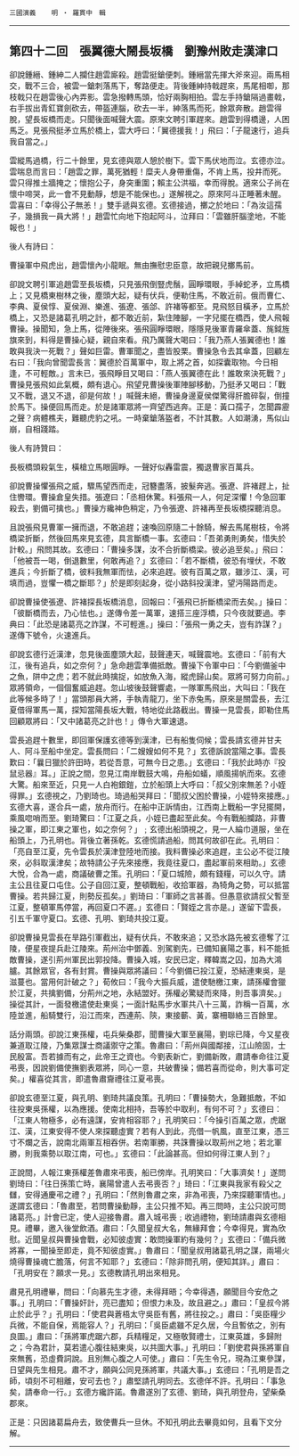 

`三國演義`　　`明 ‧ 羅貫中　輯`

* * *

## 第四十二回　張翼德大鬧長坂橋　劉豫州敗走漢津口

卻說鍾縉、鍾紳二人攔住趙雲廝殺。趙雲挺鎗便刺。鍾縉當先揮大斧來迎。兩馬相交，戰不三合，被雲一鎗刺落馬下，奪路便走。背後鍾紳持戟趕來，馬尾相啣，那枝戟只在趙雲後心內弄影。雲急撥轉馬頭，恰好兩胸相拍。雲左手持鎗隔過畫戟，右手拔出青釭寶劍砍去，帶盔連腦，砍去一半，紳落馬而死，餘眾奔散。趙雲得脫，望長坂橋而走。只聞後面喊聲大震。原來文聘引軍趕來。趙雲到得橋邊，人困馬乏。見張飛挺矛立馬於橋上，雲大呼曰：「翼德援我！」飛曰：「子龍速行，追兵我自當之。」

雲縱馬過橋，行二十餘里，見玄德與眾人憩於樹下。雲下馬伏地而泣。玄德亦泣。雲喘息而言曰：「趙雲之罪，萬死猶輕！糜夫人身帶重傷，不肯上馬，投井而死。雲只得推土牆掩之；懷抱公子，身突重圍；賴主公洪福，幸而得脫。適來公子尚在懷中啼哭，此一會不見動靜，想是不能保也。」遂解視之。原來阿斗正睡著未醒。雲喜曰：「幸得公子無恙！」雙手遞與玄德。玄德接過，擲之於地曰：「為汝這孺子，幾損我一員大將！」趙雲忙向地下抱起阿斗，泣拜曰：「雲雖肝腦塗地，不能報也！」

後人有詩曰：

曹操軍中飛虎出，趙雲懷內小龍眠。無由撫慰忠臣意，故把親兒擲馬前。

卻說文聘引軍追趙雲至長坂橋，只見張飛倒豎虎鬚，圓睜環眼，手綽蛇矛，立馬橋上；又見橋東樹林之後，塵頭大起，疑有伏兵，便勒住馬，不敢近前。俄而曹仁、李典、夏侯惇、夏侯淵、樂進、張遼、張郃、許褚等都至。見飛怒目橫矛，立馬於橋上，又恐是諸葛孔明之計，都不敢近前，紮住陣腳，一字兒擺在橋西，使人飛報曹操。操聞知，急上馬，從陣後來。張飛圓睜環眼，隱隱見後軍青羅傘蓋、旄鉞旌旗來到，料得是曹操心疑，親自來看。飛乃厲聲大喝曰：「我乃燕人張翼德也！誰敢與我決一死戰？」聲如巨雷。曹軍聞之，盡皆股栗。曹操急令去其傘蓋，回顧左右曰：「我向曾聞雲長言：翼德於百萬軍中，取上將之首，如探囊取物。今日相逢，不可輕敵。」言未已，張飛睜目又喝曰：「燕人張翼德在此！誰敢來決死戰？」曹操見張飛如此氣概，頗有退心。飛望見曹操後軍陣腳移動，乃挺矛又喝曰：「戰又不戰，退又不退，卻是何故！」喊聲未絕，曹操身邊夏侯傑驚得肝膽碎裂，倒撞於馬下。操便回馬而走。於是諸軍眾將一齊望西逃奔。正是：黃口孺子，怎聞霹靂之聲？病體樵夫，難聽虎豹之吼。一時棄鎗落盔者，不計其數。人如潮湧，馬似山崩，自相踐踏。

後人有詩贊曰：

長板橋頭殺氣生，橫槍立馬眼圓睜。一聲好似轟雷震，獨退曹家百萬兵。

卻說曹操懼張飛之威，驟馬望西而走，冠簪盡落，披髮奔逃。張遼、許褚趕上，扯住轡環。曹操倉皇失措。張遼曰：「丞相休驚。料張飛一人，何足深懼！今急回軍殺去，劉備可擒也。」曹操方纔神色稍定，乃令張遼、許褚再至長坂橋探聽消息。

且說張飛見曹軍一擁而退，不敢追趕；速喚回原隨二十餘騎，解去馬尾樹枝，令將橋梁折斷，然後回馬來見玄德，具言斷橋一事。玄德曰：「吾弟勇則勇矣，惜失於計較。」飛問其故。玄德曰：「曹操多謀，汝不合折斷橋梁。彼必追至矣。」飛曰：「他被吾一喝，倒退數里，何敢再追？」玄德曰：「若不斷橋，彼恐有埋伏，不敢進兵；今折斷了橋，彼料我無軍而怯，必來追趕。彼有百萬之眾，雖涉江、漢，可填而過，豈懼一橋之斷耶？」於是即刻起身，從小路斜投漢津，望沔陽路而走。

卻說曹操使張遼、許褚探長坂橋消息，回報曰：「張飛已折斷橋梁而去矣。」操曰：「彼斷橋而去，乃心怯也。」遂傳令差一萬軍，速搭三座浮橋，只今夜就要過。李典曰：「此恐是諸葛亮之詐謀，不可輕進。」操曰：「張飛一勇之夫，豈有詐謀？」遂傳下號令，火速進兵。

卻說玄德行近漢津，忽見後面塵頭大起，鼓聲連天，喊聲震地。玄德曰：「前有大江，後有追兵，如之奈何？」急命趙雲準備抵敵。曹操下令軍中曰：「今劉備釜中之魚，阱中之虎；若不就此時擒捉，如放魚入海，縱虎歸山矣。眾將可努力向前。」眾將領命，一個個奮威追趕。忽山坡後鼓聲響處，一隊軍馬飛出，大叫曰：「我在此等候多時了！」當頭那員大將，手執青龍刀，坐下赤兔馬，原來是關雲長，去江夏借得軍馬一萬，探知當陽長坂大戰，特地從此路截出。曹操一見雲長，即勒住馬回顧眾將曰：「又中諸葛亮之計也！」傳令大軍速退。

雲長追趕十數里，即回軍保護玄德等到漢津，已有船隻伺候；雲長請玄德并甘夫人、阿斗至船中坐定。雲長問曰：「二嫂嫂如何不見？」玄德訴說當陽之事。雲長歎曰：「曩日獵於許田時，若從吾意，可無今日之患。」玄德曰：「我於此時亦『投鼠忌器』耳。」正說之間，忽見江南岸戰鼓大鳴，舟船如蟻，順風揚帆而來。玄德大驚。船來至近，只見一人白袍銀鎧，立於船頭上大呼曰：「叔父別來無恙？小姪得罪。」玄德視之，乃劉琦也。琦過船哭拜曰：「聞叔父困於曹操，小姪特來接應。」玄德大喜，遂合兵一處，放舟而行。在船中正訴情由，江西南上戰船一字兒擺開，乘風唿哨而至。劉琦驚曰：「江夏之兵，小姪已盡起至此矣。今有戰船攔路，非曹操之軍，即江東之軍也，如之奈何？」﹔玄德出船頭視之，見一人綸巾道服，坐在船頭上，乃孔明也。背後立著孫乾。玄德慌請過船，問其何故卻在此。孔明曰：「亮自至江夏，先令雲長於漢津登陸地而接。我料曹操必來追趕，主公必不從江陵來，必斜取漢津矣；故特請公子先來接應，我竟往夏口，盡起軍前來相助。」玄德大悅，合為一處，商議破曹之策。孔明曰：「夏口城險，頗有錢糧，可以久守。請主公且往夏口屯住。公子自回江夏，整頓戰船，收拾軍器，為犄角之勢，可以抵當曹操。若共歸江夏，則勢反孤矣。」劉琦曰：「軍師之言甚善。但愚意欲請叔父暫至江夏，整頓軍馬停當，再回夏口不遲。」玄德曰：「賢姪之言亦是。」遂留下雲長，引五千軍守夏口。玄德、孔明、劉琦共投江夏。

卻說曹操見雲長在旱路引軍截出，疑有伏兵，不敢來追；又恐水路先被玄德奪了江陵，便星夜提兵赴江陵來。荊州治中鄧義、別駕劉先，已備知襄陽之事，料不能抵敵曹操，遂引荊州軍民出郭投降。曹操入城，安民已定，釋韓嵩之囚，加為大鴻臚。其餘眾官，各有封賞。曹操與眾將議曰：「今劉備已投江夏，恐結連東吳，是滋蔓也。當用何計破之？」荀攸曰：「我今大振兵威，遣使馳檄江東，請孫權會獵於江夏，共擒劉備，分荊州之地，永結盟好。孫權必驚疑而來降，則吾事濟矣。」操從其計，一面發檄遣使赴東吳；一面計點馬步水軍共八十三萬，詐稱一百萬，水陸並進，船騎雙行，沿江而來，西連荊、陝，東接蘄、黃，寨柵聯絡三百餘里。

話分兩頭。卻說江東孫權，屯兵柴桑郡，聞曹操大軍至襄陽，劉琮已降，今又星夜兼道取江陵，乃集眾謀士商議禦守之策。魯肅曰：「荊州與國鄰接，江山險固，士民殷富。吾若據而有之，此帝王之資也。今劉表新亡，劉備新敗，肅請奉命往江夏弔喪，因說劉備使撫劉表眾將，同心一意，共破曹操；備若喜而從命，則大事可定矣。」權喜從其言，即遣魯肅齎禮往江夏弔喪。

卻說玄德至江夏，與孔明、劉琦共議良策。孔明曰：「曹操勢大，急難抵敵，不如往投東吳孫權，以為應援。使南北相持，吾等於中取利，有何不可？」玄德曰：「江東人物極多，必有遠謀，安肯相容耶？」孔明笑曰：「今操引百萬之眾，虎踞江、漢，江東安得不使人來探聽虛實？若有人到此，亮借一帆風，直至江東，憑三寸不爛之舌，說南北兩軍互相吞併。若南軍勝，共誅曹操以取荊州之地；若北軍勝，則我乘勢以取江南，可也。」玄德曰：「此論甚高。但如何得江東人到？」

正說間，人報江東孫權差魯肅來弔喪，船已傍岸。孔明笑曰：「大事濟矣！」遂問劉琦曰：「往日孫策亡時，襄陽曾遣人去弔喪否？」琦曰：「江東與我家有殺父之讎，安得通慶弔之禮？」孔明曰：「然則魯肅之來，非為弔喪，乃來探聽軍情也。」遂謂玄德曰：「魯肅至，若問曹操動靜，主公只推不知。再三問時，主公只說可問諸葛亮。」計會已定，使人迎接魯肅。肅入城弔喪﹔收過禮物，劉琦請肅與玄德相見。禮畢，邀入後堂飲酒。肅曰：「久聞皇叔大名，無緣拜會；今幸得見，實為欣慰。近聞皇叔與曹操會戰，必知彼虛實：敢問操軍約有幾何？」玄德曰：「備兵微將寡，一聞操至即走，竟不知彼虛實。」魯肅曰：「聞皇叔用諸葛孔明之謀，兩場火燒得曹操魂亡膽落，何言不知耶？」玄德曰：「除非問孔明，便知其詳。」肅曰：「孔明安在？願求一見。」玄德教請孔明出來相見。

肅見孔明禮畢，問曰：「向慕先生才德，未得拜晤；今幸得遇，願聞目今安危之事。」孔明曰：「曹操奸計，亮已盡知；但恨力未及，故且避之。」肅曰：「皇叔今將止於此乎？」孔明曰：「使君與蒼梧太守吳臣有舊，將往投之。」肅曰：「吳臣糧少兵微，不能自保，焉能容人？」孔明曰：「吳臣處雖不足久居，今且暫依之，別有良圖。」肅曰：「孫將軍虎踞六郡，兵精糧足，又極敬賢禮士，江東英雄，多歸附之；今為君計，莫若遣心腹往結東吳，以共圖大事。」孔明曰：「劉使君與孫將軍自來無舊，恐虛費詞說。且別無心腹之人可使。」肅曰：「先生令兄，現為江東參謀，日望與先生相見。肅不才，願與公同見孫將軍，共議大事。」玄德曰：「孔明是吾之師，頃刻不可相離，安可去也？」肅堅請孔明同去。玄德佯不許。孔明曰：「事急矣，請奉命一行。」玄德方纔許諾。魯肅遂別了玄德、劉琦，與孔明登舟，望柴桑郡來。

正是：只因諸葛扁舟去，致使曹兵一旦休。不知孔明此去畢竟如何，且看下文分解。

* * *


